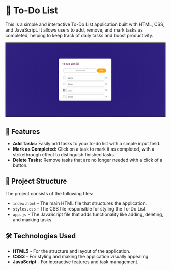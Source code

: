 # 📝 To-Do List

This is a simple and interactive To-Do List application built with HTML, CSS, and JavaScript. It allows users to add, remove, and mark tasks as completed, helping to keep track of daily tasks and boost productivity.

![To-Do List Screenshot](https://github.com/GlaringDensity/Todo_List/blob/main/Todo2/Todo.png) <!-- Add a link to a screenshot of your project -->

## 🚀 Features

- **Add Tasks:** Easily add tasks to your to-do list with a simple input field.
- **Mark as Completed:** Click on a task to mark it as completed, with a strikethrough effect to distinguish finished tasks.
- **Delete Tasks:** Remove tasks that are no longer needed with a click of a button.
  
## 📂 Project Structure

The project consists of the following files:

- `index.html` - The main HTML file that structures the application.
- `styles.css` - The CSS file responsible for styling the To-Do List.
- `app.js` - The JavaScript file that adds functionality like adding, deleting, and marking tasks.

## 🛠️ Technologies Used

- **HTML5** - For the structure and layout of the application.
- **CSS3** - For styling and making the application visually appealing.
- **JavaScript** - For interactive features and task management.
